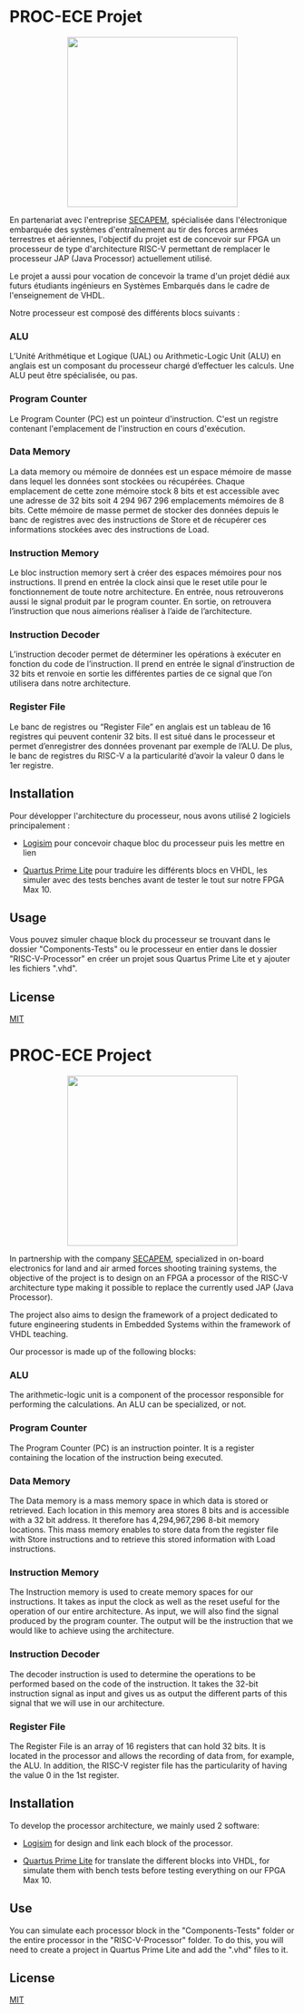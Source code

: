 # PROC-ECE Projet

<p align="center"><img width="300" src="https://user-images.githubusercontent.com/47628329/149769925-e40ed092-13f5-4d9f-af7d-b45a13ee76e4.png"></p>

En partenariat avec l'entreprise [SECAPEM](https://www.secapem.com), spécialisée dans l'électronique embarquée des systèmes d'entraînement au tir des forces armées terrestres et aériennes, l'objectif du projet est de concevoir sur FPGA un processeur de type d'architecture RISC-V permettant de remplacer le processeur JAP (Java Processor) actuellement utilisé. 

Le projet a aussi pour vocation de concevoir la trame d'un projet dédié aux futurs étudiants ingénieurs en Systèmes Embarqués dans le cadre de l'enseignement de VHDL.

Notre processeur est composé des différents blocs suivants :

### ALU
L’Unité Arithmétique et Logique (UAL) ou Arithmetic-Logic Unit (ALU) en anglais est un composant du processeur chargé d’effectuer les calculs. Une ALU peut être spécialisée, ou pas.

### Program Counter
Le Program Counter (PC) est un pointeur d'instruction. C'est un registre contenant l'emplacement de l'instruction en cours d'exécution.

### Data Memory
La data memory ou mémoire de données est un espace mémoire de masse dans lequel les données sont stockées ou récupérées. Chaque emplacement de cette zone mémoire stock 8 bits et est accessible avec une adresse de 32 bits soit 4 294 967 296 emplacements mémoires de 8 bits. Cette mémoire de masse permet de stocker des données depuis le banc de registres avec des instructions de Store et de récupérer ces informations stockées avec des instructions de Load.

### Instruction Memory
Le bloc instruction memory sert à créer des espaces mémoires pour nos instructions. Il prend en entrée la clock ainsi que le reset utile pour le fonctionnement de toute notre architecture. En entrée, nous retrouverons aussi le signal produit par le program counter. En sortie, on retrouvera l’instruction que nous aimerions réaliser à l’aide de l’architecture.

### Instruction Decoder
L’instruction decoder permet de déterminer les opérations à exécuter en fonction du code de l’instruction. Il prend en entrée le signal d’instruction de 32 bits et renvoie en sortie les différentes parties de ce signal que l’on utilisera dans notre architecture. 

### Register File
Le banc de registres ou “Register File” en anglais  est un tableau de 16 registres qui peuvent contenir 32 bits. Il est situé dans le processeur et permet d’enregistrer des données provenant par exemple de l’ALU. 
De plus, le banc de registres du RISC-V a la particularité d’avoir la valeur 0 dans le 1er registre.

## Installation

Pour développer l'architecture du processeur, nous avons utilisé 2 logiciels principalement :

+ [Logisim](https://sourceforge.net/projects/circuit/) pour concevoir chaque bloc du processeur puis les mettre en lien

+ [Quartus Prime Lite](https://fpgasoftware.intel.com/?edition=lite) pour traduire les différents blocs en VHDL, les simuler avec des tests benches avant de tester le tout sur notre FPGA Max 10.

## Usage
Vous pouvez simuler chaque block du processeur se trouvant dans le dossier "Components-Tests" ou le processeur en entier dans le dossier "RISC-V-Processor" en créer un projet sous Quartus Prime Lite et y ajouter les fichiers ".vhd".


## License
[MIT](https://choosealicense.com/licenses/mit/)

# PROC-ECE Project

<p align="center"><img width="300" src="https://user-images.githubusercontent.com/47628329/149769925-e40ed092-13f5-4d9f-af7d-b45a13ee76e4.png"></p>

In partnership with the company [SECAPEM](https://www.secapem.com), specialized in on-board electronics for land and air armed forces shooting training systems, the objective of the project is to design on an FPGA a processor of the RISC-V architecture type making it possible to replace the currently used JAP (Java Processor).

The project also aims to design the framework of a project dedicated to future engineering students in Embedded Systems within the framework of VHDL teaching.

Our processor is made up of the following blocks:

### ALU
The arithmetic-logic unit is a component of the processor responsible for performing the calculations. An ALU can be specialized, or not.

### Program Counter
The Program Counter (PC) is an instruction pointer. It is a register containing the location of the instruction being executed.

### Data Memory
The Data memory is a mass memory space in which data is stored or retrieved. Each location in this memory area stores 8 bits and is accessible with a 32 bit address. It therefore has 4,294,967,296 8-bit memory locations. This mass memory enables to store data from the register file with Store instructions and to retrieve this stored information with Load instructions.

### Instruction Memory
The Instruction memory is used to create memory spaces for our instructions. It takes as input the clock as well as the reset useful for the operation of our entire architecture. As input, we will also find the signal produced by the program counter. The output will be the instruction that we would like to achieve using the architecture.

### Instruction Decoder
The decoder instruction is used to determine the operations to be performed based on the code of the instruction. It takes the 32-bit instruction signal as input and gives us as output the different parts of this signal that we will use in our architecture.

### Register File
The Register File is an array of 16 registers that can hold 32 bits. It is located in the processor and allows the recording of data from, for example, the ALU.
In addition, the RISC-V register file has the particularity of having the value 0 in the 1st register.

## Installation

To develop the processor architecture, we mainly used 2 software:

+ [Logisim](https://sourceforge.net/projects/circuit/) for design and link each block of the processor.

+ [Quartus Prime Lite](https://fpgasoftware.intel.com/?edition=lite) for translate the different blocks into VHDL, for simulate them with bench tests before testing everything on our FPGA Max 10.

## Use
You can simulate each processor block in the "Components-Tests" folder or the entire processor in the "RISC-V-Processor" folder. To do this, you will need to create a project in Quartus Prime Lite and add the ".vhd" files to it.


## License
[MIT](https://choosealicense.com/licenses/mit/)
